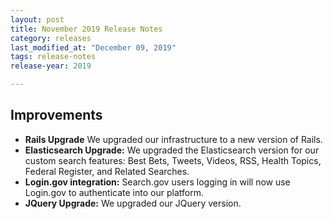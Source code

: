 ```yaml
---
layout: post
title: November 2019 Release Notes
category: releases
last_modified_at: "December 09, 2019"
tags: release-notes
release-year: 2019

---
```


## Improvements

* **Rails Upgrade** We upgraded our infrastructure to a new version of Rails.
* **Elasticsearch Upgrade:** We upgraded the Elasticsearch version for our custom search features: Best Bets, Tweets, Videos, RSS, Health Topics, Federal Register, and Related Searches.
* **Login.gov integration:** Search.gov users logging in will now use Login.gov to authenticate into our platform.
* **JQuery Upgrade:** We upgraded our JQuery version.

